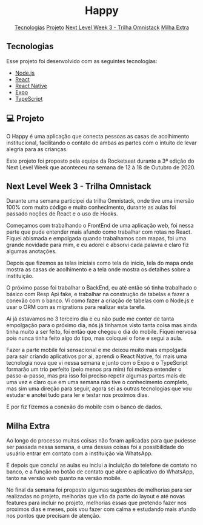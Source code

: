 <h1 align='center'>
    Happy
</h1>

<p align='center'>
    <a href="#-tecnologias">Tecnologias</a>
    <a href="#-projeto">Projeto</a>
    <a href="#-Next Level Week 3 - Trilha Omnistack">Next Level Week 3 - Trilha Omnistack</a>
    <a href="#-milha">Milha Extra</a>
</p>

## Tecnologias

Esse projeto foi desenvolvido com as seguintes tecnologias:

- [Node.js](https://nodejs.org/en/)
- [React](https://reactjs.org)
- [React Native](https://facebook.github.io/react-native/)
- [Expo](https://expo.io/)
- [TypeScript](https://www.typescriptlang.org/)

## 💻 Projeto

O Happy é uma aplicação que conecta pessoas as casas de acolhimento institucional, facilitando o contato de ambas as partes com o intuito de levar alegria para as crianças.

Este projeto foi proposto pela equipe da Rocketseat durante a 3ª edição do Next Level Week que aconteceu na semana de 12 à 18 de Outubro de 2020.

## Next Level Week 3 - Trilha Omnistack

Durante uma semana participei da trilha Omnistack, onde tive uma imersão 100% com muito código e muito conhecimento, durante as aulas foi passado noções de React e o uso de Hooks. 

Começamos com trabalhando o FrontEnd de uma aplicação web, foi nessa parte que pude entender mais afundo como trabalhar com rotas no React. Fiquei abismada e empolgada quando trabalhamos com mapas, foi uma grande novidade para mim, e eu adorei e absorvi cada palavra e claro fiz algumas anotações.

Depois que fizemos as telas iniciais como tela de inicio, tela do mapa onde mostra as casas de acolhimento e a tela onde mostra os detalhes sobre a instituição.

O próximo passo foi trabalhar o BackEnd, eu até então só tinha trabalhado o básico com Resp Api fake, e trabalhar na construção de tabelas e fazer a conexão com o banco. Vi como fazer a criação de tabelas com o Node.js e usar o ORM com as migrations para realizar esta tarefa.

Ai já estavamos no 3 terceiro dia e eu não pude me conter de tanta empolgação para o próximo dia, nós já tinhamos visto tanta coisa mas ainda tinha muito a ser feito, foi então que chegou o dia do mobile. Fiquei nervosa pois nunca tinha feito algo do tipo, mas coloquei o fone e segui a aula.

Fazer a parte mobile foi sensacional e me deixou muito mais empolgada para sair criando aplicativos por ai, aprendi o React Native, foi mais uma tecnologia nova que vi nessa semana e junto com o Expo e o TypeScript formarão um trio perfeito (pelo menos pra mim) foi moleza entender o passo-a-passo, mas pra isso foi preciso repetir algumas partes mais de uma vez e claro que em uma semana não tive o conhecimento completo, mas sim uma direção para seguir, agora sei as outras tecnologias que vou estudar e anotei tudo para ler e testar nos proximos dias.

E por fiz fizemos a conexão do mobile com o banco de dados.

## Milha Extra

Ao longo do processo muitas coisas não foram aplicadas para que pudesse ser passada nessa semana, e uma dessas coisas foi a possibilidade do usuário entrar em contato com a instituição via WhatsApp.

E depois que conclui as aulas eu inclui a incluição do telefone de contato no banco, e a função no botão de contato que abre o aplicativo do WhatsApp, tanto na versão web quanto na versão mobile.

No final da semana foi proposto algumas sugestões de melhorias para ser realizadas no projeto, melhorias que vão da parte do layout e até novas features para incluir no projeto, melhorias essas que pretendo fazer nos proximos dias e meses, pois vou fazer com calma e estudando mais afundo nos pontos que precisam de atenção.
